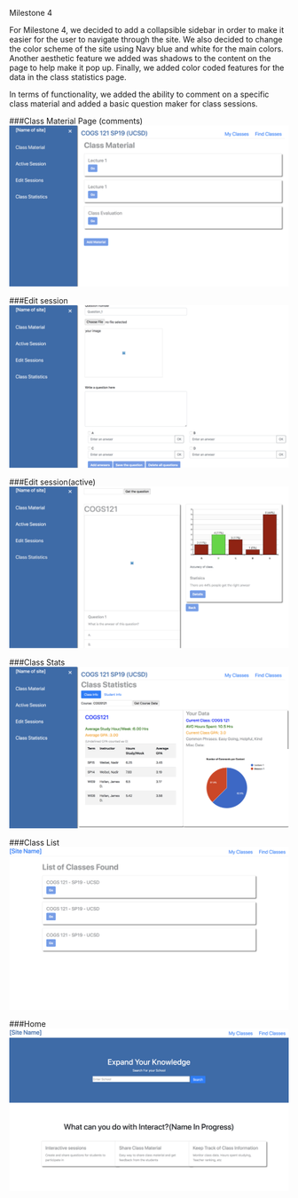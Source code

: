 Milestone 4

For Milestone 4, we decided to add a collapsible sidebar in order to make it easier for the user to navigate through the site. We also decided to change the color scheme of the site using Navy blue and white for the main colors. Another aesthetic feature we added was shadows to the content on the page to help make it pop up. Finally, we added color coded features for the data in the class statistics page.

In terms of functionality, we added the ability to comment on a specific class material and added a basic question maker for class sessions.


###Class Material Page (comments)
![Picture1](/milestone_4_pictures/p1.png)


###Edit session 
![Picture2](/milestone_4_pictures/p2.png)

###Edit session(active) 
![Picture3](/milestone_4_pictures/p3.png)


###Class Stats
![Picture4](/milestone_4_pictures/p4.png)


###Class List
![Picture5](/milestone_4_pictures/p5.png)



###Home 
![Picture7](/milestone_4_pictures/p7.png)


